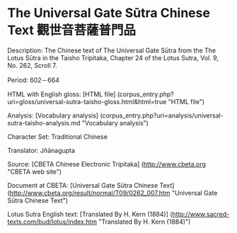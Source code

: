 # The Universal Gate Sūtra Chinese Text 觀世音菩薩普門品

Description: The Chinese text of The Universal Gate Sūtra from the The Lotus Sūtra in the Taisho Tripitaka, 
Chapter 24 of the Lotus Sutra, Vol. 9, No. 262, Scroll 7.

Period: 602－664

HTML with English gloss: [HTML file] (corpus_entry.php?uri=gloss/universal-sutra-taisho-gloss.html&html=true "HTML file")

Analysis: [Vocabulary analysis] (corpus_entry.php?uri=analysis/universal-sutra-taisho-analysis.md "Vocabulary analysis")

Character Set: Traditional Chinese

Translator: Jñānagupta

Source: [CBETA Chinese Electronic Tripitaka] (http://www.cbeta.org "CBETA web site")

Document at CBETA: [Universal Gate Sūtra Chinese Text] (http://www.cbeta.org/result/normal/T09/0262_007.htm "Universal Gate Sūtra Chinese Text")

Lotus Sutra English text:  [Translated By H. Kern (1884)] (http://www.sacred-texts.com/bud/lotus/index.htm "Translated By H. Kern (1884)")
